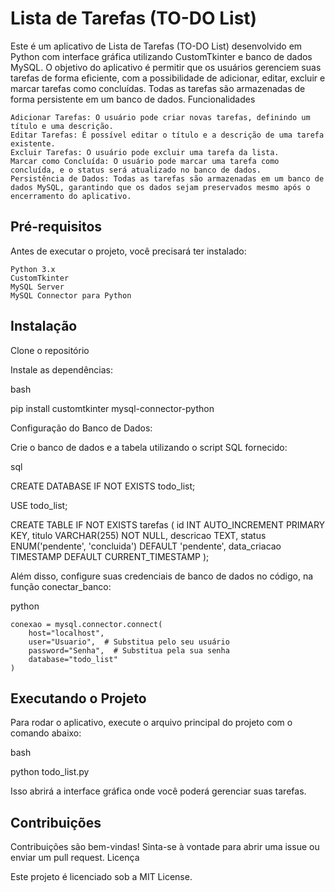 # Lista de Tarefas (TO-DO List)

Este é um aplicativo de Lista de Tarefas (TO-DO List) desenvolvido em Python com interface gráfica utilizando CustomTkinter e banco de dados MySQL. O objetivo do aplicativo é permitir que os usuários gerenciem suas tarefas de forma eficiente, com a possibilidade de adicionar, editar, excluir e marcar tarefas como concluídas. Todas as tarefas são armazenadas de forma persistente em um banco de dados.
Funcionalidades

    Adicionar Tarefas: O usuário pode criar novas tarefas, definindo um título e uma descrição.
    Editar Tarefas: É possível editar o título e a descrição de uma tarefa existente.
    Excluir Tarefas: O usuário pode excluir uma tarefa da lista.
    Marcar como Concluída: O usuário pode marcar uma tarefa como concluída, e o status será atualizado no banco de dados.
    Persistência de Dados: Todas as tarefas são armazenadas em um banco de dados MySQL, garantindo que os dados sejam preservados mesmo após o encerramento do aplicativo.

## Pré-requisitos

Antes de executar o projeto, você precisará ter instalado:

    Python 3.x
    CustomTkinter
    MySQL Server
    MySQL Connector para Python

## Instalação

Clone o repositório

Instale as dependências:

bash

pip install customtkinter mysql-connector-python

Configuração do Banco de Dados:

Crie o banco de dados e a tabela utilizando o script SQL fornecido:

sql

CREATE DATABASE IF NOT EXISTS todo_list;

USE todo_list;

CREATE TABLE IF NOT EXISTS tarefas (
    id INT AUTO_INCREMENT PRIMARY KEY,
    titulo VARCHAR(255) NOT NULL,
    descricao TEXT,
    status ENUM('pendente', 'concluida') DEFAULT 'pendente',
    data_criacao TIMESTAMP DEFAULT CURRENT_TIMESTAMP
);

Além disso, configure suas credenciais de banco de dados no código, na função conectar_banco:

python

    conexao = mysql.connector.connect(
        host="localhost",
        user="Usuario",  # Substitua pelo seu usuário
        password="Senha",  # Substitua pela sua senha
        database="todo_list"
    )

## Executando o Projeto

Para rodar o aplicativo, execute o arquivo principal do projeto com o comando abaixo:

bash

python todo_list.py

Isso abrirá a interface gráfica onde você poderá gerenciar suas tarefas.


## Contribuições

Contribuições são bem-vindas! Sinta-se à vontade para abrir uma issue ou enviar um pull request.
Licença

Este projeto é licenciado sob a MIT License.
